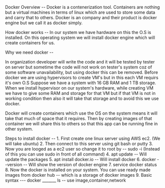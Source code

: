 Docker Overview --
  Docker is a contenerization tool. Containers are nothing but a virtual machines in terms of linux which are used to store some data and carry that to others.
  Docker is an company and their product is docker engine but we call it as docker simply.
  
How docker works --
   In our system we have hardware on this the O.S is installed. On this operating system we will install docker engine which will create containers for us.
   
Why we need docker --

   In organization developer will write the code and it will be tested by tester on server but sometime the code will not work on tester's system coz of some software      unavailability, but using docker this can be removed.
   Before docker we are using hypervisors to create VM's but in this each VM requirs it's own O.S
      Suppose we have a system with 16 GB RAM and 1 TB storage.
      When we install hypervisor on our system's hardware, while creating VM we have to give some RAM and storage for that VM but if that VM is not in working condition 
      then also it will take that storage and to avoid this we use docker.
      
  Docker will create containers which use the OS on the system means it will take that much of space that it requires.
  Then by creating images of that container we will share this to others so that this app can be running fine in other system.
  
  Steps to install docker --
    1. First create one linux server using AWS ec2.  (We will take ubuntu)
    2. Then connect to this server using git bash or putty
    3. Now you are looged as a ec2 user so change it to root by -- sudo -i   (Instead of this you can use sudo in front of all command)
    4. apt update   -- Will update the packages
    5. apt install docker.io    -- Will install docker
    6. docker --version         -- Will show the version of docker engine
    7. service docker status
    8. Now the docker is installed on your system. You can use ready made images from docker hub -- which is a storage of docker images
    9. Basic syntax ---
             docker  _______ ls       -- use image,container,network
  
